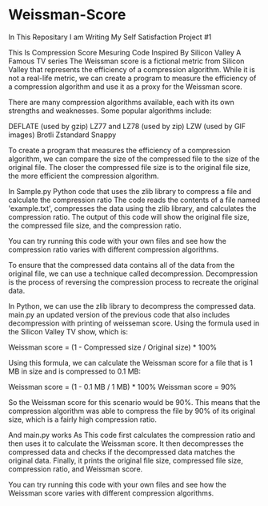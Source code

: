 # Weissman-Score
In This Repositary I am Writing My Self Satisfaction Project #1

This Is Compression Score Mesuring Code Inspired By Silicon Valley A Famous TV series
The Weissman score is a fictional metric from Silicon Valley that represents the efficiency of a compression algorithm. While it is not a real-life metric, we can create a program to measure the efficiency of a compression algorithm and use it as a proxy for the Weissman score.

There are many compression algorithms available, each with its own strengths and weaknesses. Some popular algorithms include:

DEFLATE (used by gzip)
LZ77 and LZ78 (used by zip)
LZW (used by GIF images)
Brotli
Zstandard
Snappy

To create a program that measures the efficiency of a compression algorithm, we can compare the size of the compressed file to the size of the original file. The closer the compressed file size is to the original file size, the more efficient the compression algorithm.

In Sample.py Python code that uses the zlib library to compress a file and calculate the compression ratio The code reads the contents of a file named 'example.txt', compresses the data using the zlib library, and calculates the compression ratio. The output of this code will show the original file size, the compressed file size, and the compression ratio.

You can try running this code with your own files and see how the compression ratio varies with different compression algorithms.


To ensure that the compressed data contains all of the data from the original file, we can use a technique called decompression. Decompression is the process of reversing the compression process to recreate the original data.

In Python, we can use the zlib library to decompress the compressed data.  main.py an updated version of the previous code that also includes decompression with printing of weisseman score.
Using the formula used in the Silicon Valley TV show, which is:

Weissman score = (1 - Compressed size / Original size) * 100%

Using this formula, we can calculate the Weissman score for a file that is 1 MB in size and is compressed to 0.1 MB:

Weissman score = (1 - 0.1 MB / 1 MB) * 100%
Weissman score = 90%

So the Weissman score for this scenario would be 90%. This means that the compression algorithm was able to compress the file by 90% of its original size, which is a fairly high compression ratio.

And main.py works As This code first calculates the compression ratio and then uses it to calculate the Weissman score. It then decompresses the compressed data and checks if the decompressed data matches the original data. Finally, it prints the original file size, compressed file size, compression ratio, and Weissman score.

You can try running this code with your own files and see how the Weissman score varies with different compression algorithms.

